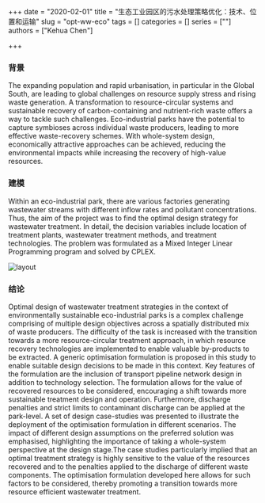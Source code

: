 +++
date = "2020-02-01"
title = "生态工业园区的污水处理策略优化：技术、位置和运输"
slug = "opt-ww-eco"
tags = []
categories = []
series = [""]
authors = ["Kehua Chen"]

+++

### 背景

The expanding population and rapid urbanisation, in particular in the Global South, are leading to global challenges on resource supply stress and rising waste generation. A transformation to resource-circular systems and sustainable recovery of carbon-containing and nutrient-rich waste offers a way to tackle such challenges. Eco-industrial parks have the potential to capture symbioses across individual waste producers, leading to more effective waste-recovery schemes. With whole-system design, economically attractive approaches can be achieved, reducing the environmental impacts while increasing the recovery of high-value resources. 

### 建模

Within an eco-industrial park, there are various factories generating wastewater streams with different inflow rates and pollutant concentrations. Thus, the aim of the project was to find the optimal design strategy for wastewater treatment. In detail, the decision variables include location of treatment plants, wastewater treatment methods, and treatment technologies. The problem was formulated as a Mixed Integer Linear Programming program and solved by CPLEX. 

![layout](../../../layout.jpg)



### 结论

Optimal design of wastewater treatment strategies in the context of environmentally sustainable eco-industrial parks is a complex challenge comprising of multiple design objectives across a spatially distributed mix of waste producers. The difficulty of the task is increased with the transition towards a more resource-circular treatment approach, in which resource recovery technologies are implemented to enable valuable by-products to be extracted. A generic optimisation formulation is proposed in this study to enable suitable design decisions to be made in this context. Key features of the formulation are the inclusion of transport pipeline network design in addition to technology selection. The formulation allows for the value of recovered resources to be considered, encouraging a shift towards more sustainable treatment design and operation. Furthermore, discharge penalties and strict limits to contaminant discharge can be applied at the park-level. A set of design case-studies was presented to illustrate the deployment of the optimisation formulation in different scenarios. The impact of different design assumptions on the preferred solution was emphasised, highlighting the importance of taking a whole-system perspective at the design stage.The case studies particularly implied that an optimal treatment strategy is highly sensitive to the value of the resources recovered and to the penalties applied to the discharge of different waste components. The optimisation formulation developed here allows for such factors to be considered, thereby promoting a transition towards more resource efficient wastewater treatment.



